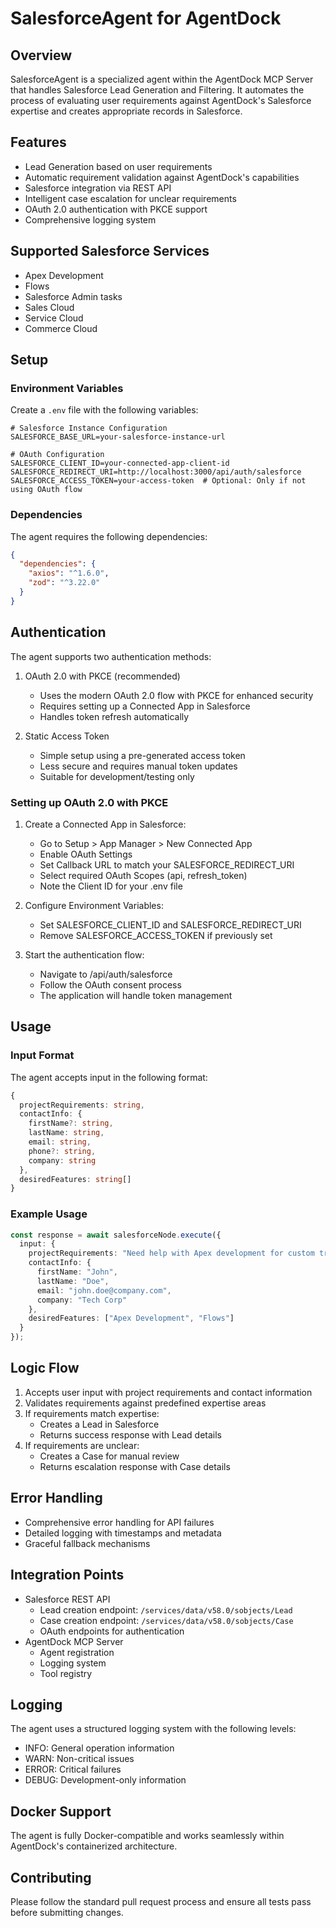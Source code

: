 # SalesforceAgent for AgentDock

## Overview
SalesforceAgent is a specialized agent within the AgentDock MCP Server that handles Salesforce Lead Generation and Filtering. It automates the process of evaluating user requirements against AgentDock's Salesforce expertise and creates appropriate records in Salesforce.

## Features
- Lead Generation based on user requirements
- Automatic requirement validation against AgentDock's capabilities
- Salesforce integration via REST API
- Intelligent case escalation for unclear requirements
- OAuth 2.0 authentication with PKCE support
- Comprehensive logging system

## Supported Salesforce Services
- Apex Development
- Flows
- Salesforce Admin tasks
- Sales Cloud
- Service Cloud
- Commerce Cloud

## Setup

### Environment Variables
Create a `.env` file with the following variables:
```env
# Salesforce Instance Configuration
SALESFORCE_BASE_URL=your-salesforce-instance-url

# OAuth Configuration
SALESFORCE_CLIENT_ID=your-connected-app-client-id
SALESFORCE_REDIRECT_URI=http://localhost:3000/api/auth/salesforce
SALESFORCE_ACCESS_TOKEN=your-access-token  # Optional: Only if not using OAuth flow
```

### Dependencies
The agent requires the following dependencies:
```json
{
  "dependencies": {
    "axios": "^1.6.0",
    "zod": "^3.22.0"
  }
}
```

## Authentication

The agent supports two authentication methods:

1. OAuth 2.0 with PKCE (recommended)
   - Uses the modern OAuth 2.0 flow with PKCE for enhanced security
   - Requires setting up a Connected App in Salesforce
   - Handles token refresh automatically

2. Static Access Token
   - Simple setup using a pre-generated access token
   - Less secure and requires manual token updates
   - Suitable for development/testing only

### Setting up OAuth 2.0 with PKCE

1. Create a Connected App in Salesforce:
   - Go to Setup > App Manager > New Connected App
   - Enable OAuth Settings
   - Set Callback URL to match your SALESFORCE_REDIRECT_URI
   - Select required OAuth Scopes (api, refresh_token)
   - Note the Client ID for your .env file

2. Configure Environment Variables:
   - Set SALESFORCE_CLIENT_ID and SALESFORCE_REDIRECT_URI
   - Remove SALESFORCE_ACCESS_TOKEN if previously set

3. Start the authentication flow:
   - Navigate to /api/auth/salesforce
   - Follow the OAuth consent process
   - The application will handle token management

## Usage

### Input Format
The agent accepts input in the following format:
```typescript
{
  projectRequirements: string,
  contactInfo: {
    firstName?: string,
    lastName: string,
    email: string,
    phone?: string,
    company: string
  },
  desiredFeatures: string[]
}
```

### Example Usage
```typescript
const response = await salesforceNode.execute({
  input: {
    projectRequirements: "Need help with Apex development for custom triggers",
    contactInfo: {
      firstName: "John",
      lastName: "Doe",
      email: "john.doe@company.com",
      company: "Tech Corp"
    },
    desiredFeatures: ["Apex Development", "Flows"]
  }
});
```

## Logic Flow
1. Accepts user input with project requirements and contact information
2. Validates requirements against predefined expertise areas
3. If requirements match expertise:
   - Creates a Lead in Salesforce
   - Returns success response with Lead details
4. If requirements are unclear:
   - Creates a Case for manual review
   - Returns escalation response with Case details

## Error Handling
- Comprehensive error handling for API failures
- Detailed logging with timestamps and metadata
- Graceful fallback mechanisms

## Integration Points
- Salesforce REST API
  - Lead creation endpoint: `/services/data/v58.0/sobjects/Lead`
  - Case creation endpoint: `/services/data/v58.0/sobjects/Case`
  - OAuth endpoints for authentication
- AgentDock MCP Server
  - Agent registration
  - Logging system
  - Tool registry

## Logging
The agent uses a structured logging system with the following levels:
- INFO: General operation information
- WARN: Non-critical issues
- ERROR: Critical failures
- DEBUG: Development-only information

## Docker Support
The agent is fully Docker-compatible and works seamlessly within AgentDock's containerized architecture.

## Contributing
Please follow the standard pull request process and ensure all tests pass before submitting changes.
